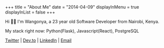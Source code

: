 +++
title = "About Me"
date = "2014-04-09"
displayInMenu = true
displayInList = false
+++

Hi 👋🏽 I'm Wangonya, a 23 year old Software Developer from Nairobi, Kenya. 

My stack right now: Python(Flask), Javascript(React), PostgreSQL

[Twitter](https://twitter.com/wang0nya) | [Dev.to](https://dev.to/wangonya) | [LinkedIn](https://www.linkedin.com/in/wangonya/) | [Email](mailto:kwangonya@gmail.com)

